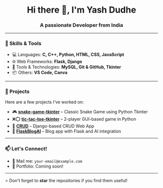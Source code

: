 <h1 align="center">Hi there 👋, I'm Yash Dudhe</h1>
<h3 align="center">A passionate Developer from India</h3>

---

### 🔧 Skills & Tools

- 💻 Languages: **C, C++, Python, HTML, CSS, JavaScript**
- 🌐 Web Frameworks: **Flask, Django**
- 🧰 Tools & Technologies: **MySQL, Git & GitHub, Tkinter**
- 📦 Others: **VS Code, Canva**

---

### 🚀 Projects

Here are a few projects I've worked on:

- 🎮 **[snake-game-tkinter](https://github.com/yashdudhe-28/snake-game-tkinter)** – Classic Snake Game using Python Tkinter  
- ❌⭕ **[tic-tac-toe-tkinter](https://github.com/yashdudhe-28/tic-tac-toe-tkinter)** – 2-player GUI-based game in Python  
- 📝 **[CRUD](https://github.com/yashdudhe-28/CRUD)** – Django-based CRUD Web App  
- 📰 **[FlaskBlogAI](https://github.com/yashdudhe-28/FlaskBlogAI)** – Blog app with Flask and AI integration  

---

### 📫 Let's Connect!

- 📧 Mail me: `your-email@example.com`
- 💼 Portfolio: Coming soon!

---

⭐️ Don't forget to **star** the repositories if you find them useful!
